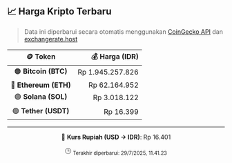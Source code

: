 

<!-- HARGA_KRIPTO -->
## 📈 Harga Kripto Terbaru

> Data ini diperbarui secara otomatis menggunakan [CoinGecko API](https://www.coingecko.com/) dan [exchangerate.host](https://exchangerate.host/)

<div align="center">

| 🪙 Token | 💰 Harga (IDR) |
|:------:|---------------:|
| 🟠 **Bitcoin (BTC)**   | Rp 1.945.257.826 |
| 🔵 **Ethereum (ETH)**  | Rp 62.164.952 |
| 🟣 **Solana (SOL)**    | Rp 3.018.122 |
| 🟢 **Tether (USDT)**   | Rp 16.399 |

---

💱 **Kurs Rupiah (USD → IDR)**: Rp 16.401

🕒 <sub>Terakhir diperbarui: 29/7/2025, 11.41.23</sub>

</div>
<!-- /HARGA_KRIPTO -->